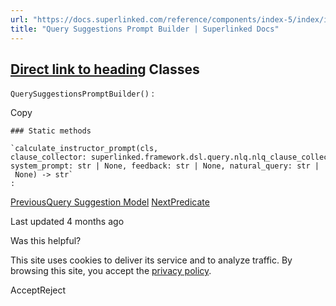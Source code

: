 ```yaml
---
url: "https://docs.superlinked.com/reference/components/index-5/index/index-1/query_suggestions_prompt_builder"
title: "Query Suggestions Prompt Builder | Superlinked Docs"
---
```


## [Direct link to heading](https://docs.superlinked.com/reference/components/index-5/index/index-1/query_suggestions_prompt_builder\#classes)    Classes

`QuerySuggestionsPromptBuilder()` :

Copy

```inline-grid min-w-full grid-cols-[auto_1fr] [count-reset:line] print:whitespace-pre-wrap
### Static methods

`calculate_instructor_prompt(cls, clause_collector: superlinked.framework.dsl.query.nlq.nlq_clause_collector.NLQClauseCollector, system_prompt: str | None, feedback: str | None, natural_query: str | None) ‑> str`
:
```

[PreviousQuery Suggestion Model](https://docs.superlinked.com/reference/components/index-5/index/index-1/query_suggestion_model) [NextPredicate](https://docs.superlinked.com/reference/components/index-5/index-1)

Last updated 4 months ago

Was this helpful?

This site uses cookies to deliver its service and to analyze traffic. By browsing this site, you accept the [privacy policy](https://superlinked.com/policies/privacy-policy).

AcceptReject